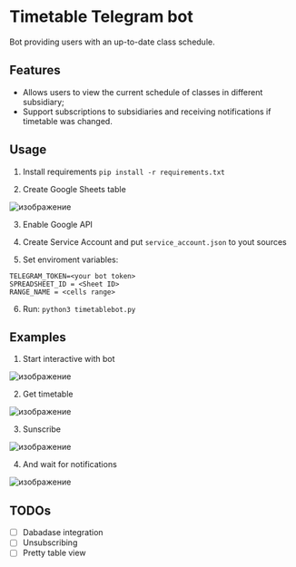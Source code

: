 # Timetable Telegram bot

Bot providing users with an up-to-date class schedule.

## Features

* Allows users to view the current schedule of classes in different subsidiary;
* Support subscriptions to subsidiaries and receiving notifications if timetable was changed.

## Usage

1. Install requirements
`pip install -r requirements.txt`

2. Create Google Sheets table

![изображение](https://user-images.githubusercontent.com/62947325/217827041-ce18a3e5-7e54-470e-ab4b-b21244dcfe2e.png)

3. Enable Google API 

4. Create Service Account and put `service_account.json` to yout sources

5. Set enviroment variables:
```
TELEGRAM_TOKEN=<your bot token>
SPREADSHEET_ID = <Sheet ID>
RANGE_NAME = <cells range>
```

6. Run:
`python3 timetablebot.py`

## Examples

1. Start interactive with bot

![изображение](https://user-images.githubusercontent.com/62947325/217826930-f1063b8f-9a5b-4901-b35d-e5ee01891ece.png)

2. Get timetable

![изображение](https://user-images.githubusercontent.com/62947325/217820441-a3e3078f-650c-4cc0-b116-6f99b528b2a1.png)

3. Sunscribe

![изображение](https://user-images.githubusercontent.com/62947325/217820676-4d5b5a7d-899c-4455-bb6e-6027798d53cb.png)

4. And wait for notifications

![изображение](https://user-images.githubusercontent.com/62947325/217831915-2a08a268-bc6d-4da7-94ab-caa3a556c215.png)

## TODOs
- [ ] Dabadase integration
- [ ] Unsubscribing
- [ ] Pretty table view
